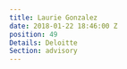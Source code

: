 ```yaml
---
title: Laurie Gonzalez
date: 2018-01-22 18:46:00 Z
position: 49
Details: Deloitte
Section: advisory
---
```



